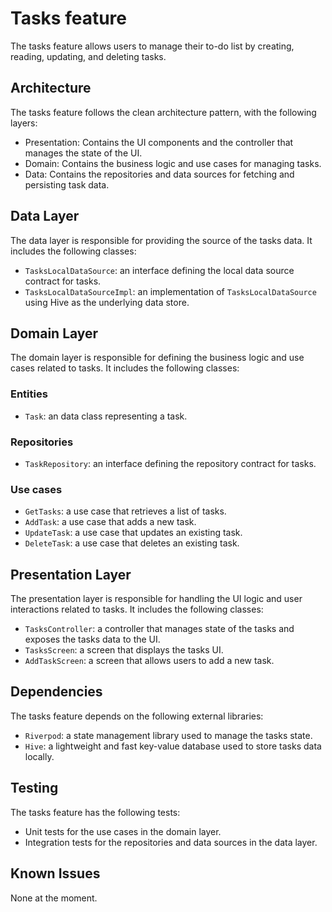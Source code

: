 # Tasks feature
The tasks feature allows users to manage their to-do list by creating, reading, updating, and deleting tasks.

## Architecture

The tasks feature follows the clean architecture pattern, with the following layers:

- Presentation: Contains the UI components and the controller that manages the state of the UI.
- Domain: Contains the business logic and use cases for managing tasks.
- Data: Contains the repositories and data sources for fetching and persisting task data.
## Data Layer
The data layer is responsible for providing the source of the tasks data. It includes the following classes:

- `TasksLocalDataSource`: an interface defining the local data source contract for tasks.
- `TasksLocalDataSourceImpl`: an implementation of `TasksLocalDataSource` using Hive as the underlying data store.
## Domain Layer
The domain layer is responsible for defining the business logic and use cases related to tasks. It includes the following classes:

### Entities
- `Task`: an data class representing a task.
### Repositories
- `TaskRepository`: an interface defining the repository contract for tasks.
### Use cases
- `GetTasks`: a use case that retrieves a list of tasks.
- `AddTask`: a use case that adds a new task.
- `UpdateTask`: a use case that updates an existing task.
- `DeleteTask`: a use case that deletes an existing task.
## Presentation Layer
The presentation layer is responsible for handling the UI logic and user interactions related to tasks. It includes the following classes:

- `TasksController`: a controller that manages state of the tasks and exposes the tasks data to the UI.
- `TasksScreen`: a screen that displays the tasks UI.
- `AddTaskScreen`: a screen that allows users to add a new task.


## Dependencies
The tasks feature depends on the following external libraries:

- `Riverpod`: a state management library used to manage the tasks state.
- `Hive`: a lightweight and fast key-value database used to store tasks data locally.

## Testing

The tasks feature has the following tests:

- Unit tests for the use cases in the domain layer.
- Integration tests for the repositories and data sources in the data layer.

## Known Issues

None at the moment.